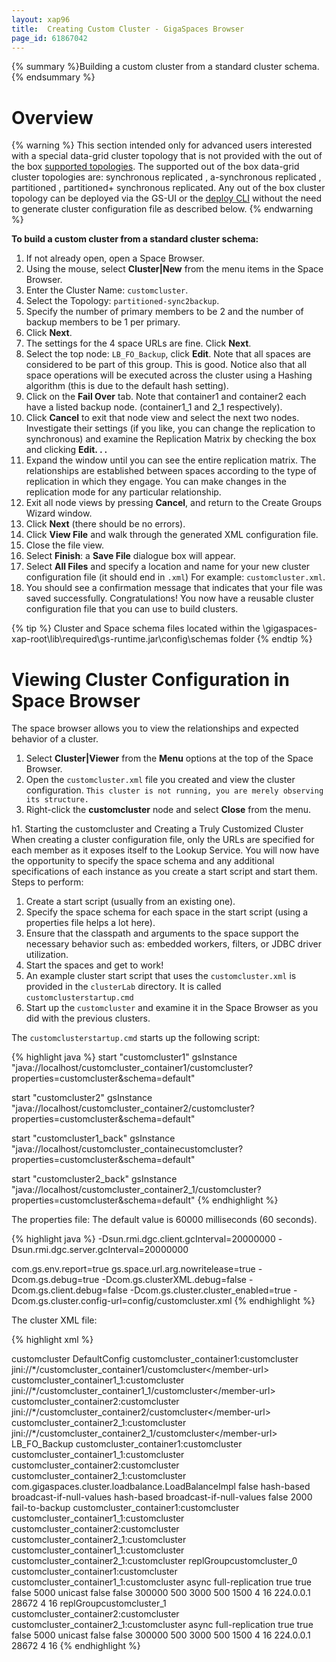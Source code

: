 ```yaml
---
layout: xap96
title:  Creating Custom Cluster - GigaSpaces Browser
page_id: 61867042
---
```


{% summary %}Building a custom cluster from a standard cluster schema.{% endsummary %}

# Overview

{% warning %}
This section intended only for advanced users interested with a special data-grid cluster topology that is not provided with the out of the box [supported topologies](/xap96/space-topologies.html). The supported out of the box data-grid cluster topologies are: synchronous replicated , a-synchronous replicated , partitioned , partitioned+ synchronous replicated. Any out of the box cluster topology can be deployed via the GS-UI or the [deploy CLI](/xap96/deploy-space-gigaspaces-cli.html) without the need to generate cluster configuration file as described below.
{% endwarning %}

**To build a custom cluster from a standard cluster schema:**

1. If not already open, open a Space Browser.
1. Using the mouse, select **Cluster|New** from the menu items in the Space Browser.
1. Enter the Cluster Name: `customcluster`.
1. Select the Topology: `partitioned-sync2backup`.
1. Specify the number of primary members to be 2 and the number of backup members to be 1 per primary.
1. Click **Next**.
1. The settings for the 4 space URLs are fine. Click **Next**.
1. Select the top node: `LB_FO_Backup`, click **Edit**. Note that all spaces are considered to be part of this group. This is good. Notice also that all space operations will be executed across the cluster using a Hashing algorithm (this is due to the default hash setting).
1. Click on the **Fail Over** tab. Note that container1 and container2 each have a listed backup node. (container1_1 and 2_1 respectively).
1. Click **Cancel** to exit that node view and select the next two nodes. Investigate their settings (if you like, you can change the replication to synchronous) and examine the Replication Matrix by checking the box and clicking **Edit. . .**
1. Expand the window until you can see the entire replication matrix. The relationships are established between spaces according to the type of replication in which they engage. You can make changes in the replication mode for any particular relationship.
1. Exit all node views by pressing **Cancel**, and return to the Create Groups Wizard window.
1. Click **Next** (there should be no errors).
1. Click **View File** and walk through the generated XML configuration file.
1. Close the file view.
1. Select **Finish**: a **Save File** dialogue box will appear.
1. Select **All Files** and specify a location and name for your new cluster configuration file (it should end in `.xml`) For example: `customcluster.xml`.
1. You should see a confirmation message that indicates that your file was saved successfully.
Congratulations! You now have a reusable cluster configuration file that you can use to build clusters.

{% tip %}
 Cluster and Space schema files located within the \gigaspaces-xap-root\lib\required\gs-runtime.jar\config\schemas folder
{% endtip %}

# Viewing Cluster Configuration in Space Browser

The space browser allows you to view the relationships and expected behavior of a cluster.

1. Select **Cluster\|Viewer** from the **Menu** options at the top of the Space Browser.
1. Open the `customcluster.xml` file you created and view the cluster configuration. `This cluster is not running, you are merely observing its structure.`
1. Right-click the **customcluster** node and select **Close** from the menu.

h1. Starting the customcluster and Creating a Truly Customized Cluster
When creating a cluster configuration file, only the URLs are specified for each member as it exposes itself to the Lookup Service. You will now have the opportunity to specify the space schema and any additional specifications of each instance as you create a start script and start them.
Steps to perform:

1. Create a start script (usually from an existing one).
1. Specify the space schema for each space in the start script (using a properties file helps a lot here).
1. Ensure that the classpath and arguments to the space support the necessary behavior such as: embedded workers, filters, or JDBC driver utilization.
1. Start the spaces and get to work!
1. An example cluster start script that uses the `customcluster.xml` is provided in the `clusterLab` directory. It is called `customclusterstartup.cmd`
1. Start up the `customcluster` and examine it in the Space Browser as you did with the previous clusters.

The `customclusterstartup.cmd` starts up the following script:

{% highlight java %}
start "customcluster1" gsInstance
   "java://localhost/customcluster_container1/customcluster?properties=customcluster&schema=default"

start "customcluster2" gsInstance
   "java://localhost/customcluster_container2/customcluster?properties=customcluster&schema=default"

start "customcluster1_back" gsInstance
   "java://localhost/customcluster_containecustomcluster?properties=customcluster&schema=default"

start "customcluster2_back" gsInstance
   "java://localhost/customcluster_container2_1/customcluster?properties=customcluster&schema=default"
{% endhighlight %}

The properties file:
The default value is 60000 milliseconds (60 seconds).

{% highlight java %}
-Dsun.rmi.dgc.client.gcInterval=20000000
-Dsun.rmi.dgc.server.gcInterval=20000000

com.gs.env.report=true
gs.space.url.arg.nowritelease=true
-Dcom.gs.debug=true
-Dcom.gs.clusterXML.debug=false
-Dcom.gs.client.debug=false
-Dcom.gs.cluster.cluster_enabled=true
-Dcom.gs.cluster.config-url=config/customcluster.xml
{% endhighlight %}

The cluster XML file:

{% highlight xml %}
<?xml version="1.0"?>
<cluster-config>
     <cluster-name>customcluster</cluster-name>
     <dist-cache>
          <config-name>DefaultConfig</config-name>
     </dist-cache>
     <cluster-members>
          <member>
               <member-name>customcluster_container1:customcluster</member-name>
               <member-url>jini://*/customcluster_container1/customcluster&lt;/member-url>
          </member>
          <member>
               <member-name>customcluster_container1_1:customcluster</member-name>
               <member-url>jini://*/customcluster_container1_1/customcluster&lt;/member-url>
          </member>
          <member>
               <member-name>customcluster_container2:customcluster</member-name>
               <member-url>jini://*/customcluster_container2/customcluster&lt;/member-url>
          </member>
          <member>
               <member-name>customcluster_container2_1:customcluster</member-name>
               <member-url>jini://*/customcluster_container2_1/customcluster&lt;/member-url>
          </member>
     </cluster-members>
     <groups>
          <group>
               <group-name>LB_FO_Backup</group-name>
               <group-members>
                    <member>
                         <member-name>customcluster_container1:customcluster</member-name>
                    </member>
                    <member>
                         <member-name>customcluster_container1_1:customcluster</member-name>
                    </member>
                    <member>
                         <member-name>customcluster_container2:customcluster</member-name>
                    </member>
                    <member>
                         <member-name>customcluster_container2_1:customcluster</member-name>
                    </member>
               </group-members>
               <load-bal-policy>
                    <load-bal-impl-class>com.gigaspaces.cluster.loadbalance.LoadBalanceImpl</load-bal-impl-class>
                    <disable-parallel-scattering>false</disable-parallel-scattering>
                    <notify>
                         <policy-type>hash-based</policy-type>
                         <broadcast-condition>broadcast-if-null-values</broadcast-condition>
                    </notify>
                    <default>
                         <policy-type>hash-based</policy-type>
                         <broadcast-condition>broadcast-if-null-values</broadcast-condition>
                    </default>
               </load-bal-policy>
               <fail-over-policy>
                    <fail-back>false</fail-back>
                    <fail-over-find-timeout>2000</fail-over-find-timeout>
                    <default>
                         <policy-type>fail-to-backup</policy-type>
                         <backup-members>
                              <member>
                                   <source-member>customcluster_container1:customcluster</source-member>
                                   <backup-member>customcluster_container1_1:customcluster</backup-member>
                              </member>
                              <member>
                                   <source-member>customcluster_container2:customcluster</source-member>
                                   <backup-member>customcluster_container2_1:customcluster</backup-member>
                              </member>
                         </backup-members>
                         <backup-members-only>
                              <backup-member-only>customcluster_container1_1:customcluster</backup-member-only>
                              <backup-member-only>customcluster_container2_1:customcluster</backup-member-only>
                         </backup-members-only>
                    </default>
               </fail-over-policy>
          </group>
          <group>
               <group-name>replGroupcustomcluster_0</group-name>
               <group-members>
                    <member>
                         <member-name>customcluster_container1:customcluster</member-name>
                    </member>
                    <member>
                         <member-name>customcluster_container1_1:customcluster</member-name>
                    </member>
               </group-members>
               <repl-policy>
                    <replication-mode>async</replication-mode>
                    <policy-type>full-replication</policy-type>
                    <recovery>true</recovery>
                    <replicate-notify-templates>true</replicate-notify-templates>
                    <trigger-notify-templates>false</trigger-notify-templates>
                    <repl-find-timeout>5000</repl-find-timeout>
                    <communication-mode>unicast</communication-mode>
                    <async-replication>
                         <repl-original-state>false</repl-original-state>
                         <sync-on-commit>false</sync-on-commit>
                         <sync-on-commit-timeout>300000</sync-on-commit-timeout>
                         <repl-chunk-size>500</repl-chunk-size>
                         <repl-interval-millis>3000</repl-interval-millis>
                         <repl-interval-opers>500</repl-interval-opers>
                    </async-replication>
                    <sync-replication>
                         <todo-queue-timeout>1500</todo-queue-timeout>
                         <unicast>
                              <min-work-threads>4</min-work-threads>
                              <max-work-threads>16</max-work-threads>
                         </unicast>
                         <multicast>
                              <ip-group>224.0.0.1</ip-group>
                              <port>28672</port>
                              <min-work-threads>4</min-work-threads>
                              <max-work-threads>16</max-work-threads>
                         </multicast>
                    </sync-replication>
               </repl-policy>
          </group>
          <group>
               <group-name>replGroupcustomcluster_1</group-name>
               <group-members>
                    <member>
                         <member-name>customcluster_container2:customcluster</member-name>
                    </member>
                    <member>
                         <member-name>customcluster_container2_1:customcluster</member-name>
                    </member>
               </group-members>
               <repl-policy>
                    <replication-mode>async</replication-mode>
                    <policy-type>full-replication</policy-type>
                    <recovery>true</recovery>
                    <replicate-notify-templates>true</replicate-notify-templates>
                    <trigger-notify-templates>false</trigger-notify-templates>
                    <repl-find-timeout>5000</repl-find-timeout>
                    <communication-mode>unicast</communication-mode>
                    <async-replication>
                         <repl-original-state>false</repl-original-state>
                         <sync-on-commit>false</sync-on-commit>
                         <sync-on-commit-timeout>300000</sync-on-commit-timeout>
                         <repl-chunk-size>500</repl-chunk-size>
                         <repl-interval-millis>3000</repl-interval-millis>
                         <repl-interval-opers>500</repl-interval-opers>
                    </async-replication>
                    <sync-replication>
                         <todo-queue-timeout>1500</todo-queue-timeout>
                         <unicast>
                              <min-work-threads>4</min-work-threads>
                              <max-work-threads>16</max-work-threads>
                         </unicast>
                         <multicast>
                              <ip-group>224.0.0.1</ip-group>
                              <port>28672</port>
                              <min-work-threads>4</min-work-threads>
                              <max-work-threads>16</max-work-threads>
                         </multicast>
                    </sync-replication>
               </repl-policy>
          </group>
     </groups>
</cluster-config>
{% endhighlight %}
